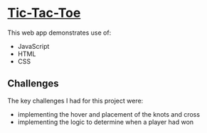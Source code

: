 # [Tic-Tac-Toe](https://github.com/phunky-panda94/tic-tac-toe)

This web app demonstrates use of:

- JavaScript 
- HTML
- CSS

## Challenges

The key challenges I had for this project were:

- implementing the hover and placement of the knots and cross
- implementing the logic to determine when a player had won